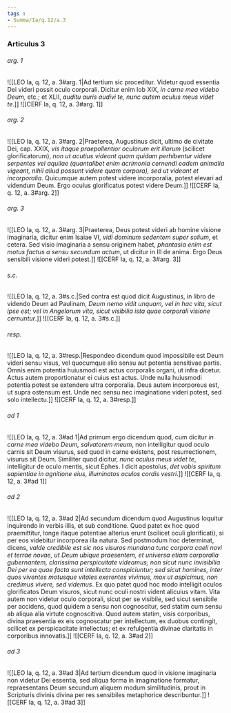 ```yaml
---
tags : 
- Summa/Ia/q.12/a.3
---
```


### Articulus 3

###### arg. 1
![[LEO Ia, q. 12, a. 3#arg. 1|Ad tertium sic proceditur. Videtur quod essentia Dei videri possit oculo corporali. Dicitur enim Iob XIX, *in carne mea videbo Deum,* etc.; et XLII, *auditu auris audivi te, nunc autem oculus meus videt te*.]]
![[CERF Ia, q. 12, a. 3#arg. 1]]

###### arg. 2
![[LEO Ia, q. 12, a. 3#arg. 2|Praeterea, Augustinus dicit, ultimo de civitate Dei, cap. XXIX, *vis itaque praepollentior oculorum erit illorum* (scilicet glorificatorum), *non ut acutius videant quam quidam perhibentur videre serpentes vel aquilae (quantalibet enim acrimonia cernendi eadem animalia vigeant, nihil aliud possunt videre quam corpora), sed ut videant et incorporalia*. Quicumque autem potest videre incorporalia, potest elevari ad videndum Deum. Ergo oculus glorificatus potest videre Deum.]]
![[CERF Ia, q. 12, a. 3#arg. 2]]

###### arg. 3
![[LEO Ia, q. 12, a. 3#arg. 3|Praeterea, Deus potest videri ab homine visione imaginaria, dicitur enim Isaiae VI, *vidi dominum sedentem super solium,* et cetera. Sed visio imaginaria a sensu originem habet, *phantasia enim est motus factus a sensu secundum actum*, ut dicitur in III de anima. Ergo Deus sensibili visione videri potest.]]
![[CERF Ia, q. 12, a. 3#arg. 3]]

###### s.c.
![[LEO Ia, q. 12, a. 3#s.c.|Sed contra est quod dicit Augustinus, in libro de videndo Deum ad Paulinam, *Deum nemo vidit unquam, vel in hac vita, sicut ipse est; vel in Angelorum vita, sicut visibilia ista quae corporali visione cernuntur*.]]
![[CERF Ia, q. 12, a. 3#s.c.]]

###### resp.
![[LEO Ia, q. 12, a. 3#resp.|Respondeo dicendum quod impossibile est Deum videri sensu visus, vel quocumque alio sensu aut potentia sensitivae partis. Omnis enim potentia huiusmodi est actus corporalis organi, ut infra dicetur. Actus autem proportionatur ei cuius est actus. Unde nulla huiusmodi potentia potest se extendere ultra corporalia. Deus autem incorporeus est, ut supra ostensum est. Unde nec sensu nec imaginatione videri potest, sed solo intellectu.]]
![[CERF Ia, q. 12, a. 3#resp.]]

###### ad 1
![[LEO Ia, q. 12, a. 3#ad 1|Ad primum ergo dicendum quod, cum dicitur *in carne mea videbo Deum, salvatorem meum*, non intelligitur quod oculo carnis sit Deum visurus, sed quod in carne existens, post resurrectionem, visurus sit Deum. Similiter quod dicitur, *nunc oculus meus videt te*, intelligitur de oculo mentis, sicut Ephes. I dicit apostolus, *det vobis spiritum sapientiae in agnitione eius, illuminatos oculos cordis vestri*.]]
![[CERF Ia, q. 12, a. 3#ad 1]]

###### ad 2
![[LEO Ia, q. 12, a. 3#ad 2|Ad secundum dicendum quod Augustinus loquitur inquirendo in verbis illis, et sub conditione. Quod patet ex hoc quod praemittitur, longe itaque potentiae alterius erunt (scilicet oculi glorificati), si per eos videbitur incorporea illa natura. Sed postmodum hoc determinat, dicens, *valde credibile est sic nos visuros mundana tunc corpora caeli novi et terrae novae, ut Deum ubique praesentem, et universa etiam corporalia gubernantem, clarissima perspicuitate videamus; non sicut nunc invisibilia Dei per ea quae facta sunt intellecta conspiciuntur; sed sicut homines, inter quos viventes motusque vitales exerentes vivimus, mox ut aspicimus, non credimus vivere, sed videmus*. Ex quo patet quod hoc modo intelligit oculos glorificatos Deum visuros, sicut nunc oculi nostri vident alicuius vitam. Vita autem non videtur oculo corporali, sicut per se visibile, sed sicut sensibile per accidens, quod quidem a sensu non cognoscitur, sed statim cum sensu ab aliqua alia virtute cognoscitiva. Quod autem statim, visis corporibus, divina praesentia ex eis cognoscatur per intellectum, ex duobus contingit, scilicet ex perspicacitate intellectus; et ex refulgentia divinae claritatis in corporibus innovatis.]]
![[CERF Ia, q. 12, a. 3#ad 2]]

###### ad 3
![[LEO Ia, q. 12, a. 3#ad 3|Ad tertium dicendum quod in visione imaginaria non videtur Dei essentia, sed aliqua forma in imaginatione formatur, repraesentans Deum secundum aliquem modum similitudinis, prout in Scripturis divinis divina per res sensibiles metaphorice describuntur.]]
![[CERF Ia, q. 12, a. 3#ad 3]]

